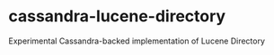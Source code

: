 cassandra-lucene-directory
==========================

Experimental Cassandra-backed implementation of Lucene Directory
